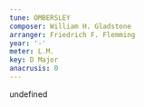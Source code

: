 ```yaml
---
tune: OMBERSLEY
composer: William H. Gladstone
arranger: Friedrich F. Flemming
year: '-'
meter: L.M.
key: D Major
anacrusis: 0
---
```

undefined